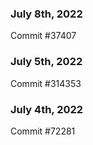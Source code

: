 ### July 8th, 2022

Commit #37407

### July 5th, 2022

Commit #314353


### July 4th, 2022

Commit #72281
